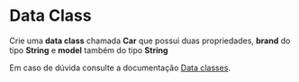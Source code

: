 # Data Class

Crie uma **data class** chamada **Car** que possui duas
propriedades, **brand** do tipo **String** e **model** também do tipo **String**

Em caso de dúvida consulte a documentação [Data classes](https://kotlinlang.org/docs/data-classes.html).